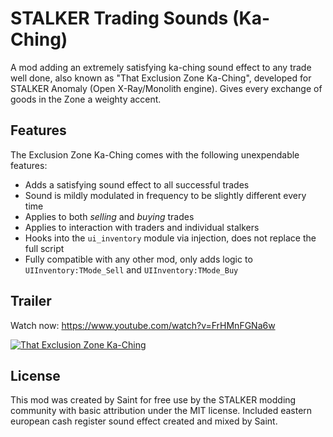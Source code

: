 # STALKER Trading Sounds (Ka-Ching)

A mod adding an extremely satisfying ka-ching sound effect to any trade well done, also known as "That Exclusion Zone Ka-Ching", developed for STALKER Anomaly (Open X-Ray/Monolith engine). Gives every exchange of goods in the Zone a weighty accent.

## Features

The Exclusion Zone Ka-Ching comes with the following unexpendable features:

- Adds a satisfying sound effect to all successful trades
- Sound is mildly modulated in frequency to be slightly different every time
- Applies to both *selling* and *buying* trades
- Applies to interaction with traders and individual stalkers
- Hooks into the `ui_inventory` module via injection, does not replace the full script
- Fully compatible with any other mod, only adds logic to `UIInventory:TMode_Sell` and `UIInventory:TMode_Buy`

## Trailer

Watch now: https://www.youtube.com/watch?v=FrHMnFGNa6w

[![That Exclusion Zone Ka-Ching](https://i3.ytimg.com/vi/FrHMnFGNa6w/maxresdefault.jpg)](https://www.youtube.com/watch?v=FrHMnFGNa6w "That Exclusion Zone Ka-Ching")

## License

This mod was created by Saint for free use by the STALKER modding community with basic attribution under the MIT license. Included eastern european cash register sound effect created and mixed by Saint.

